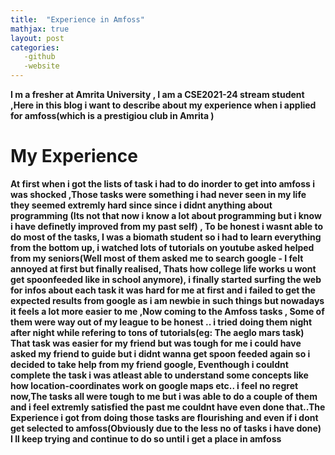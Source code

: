 ```yaml
---
title:  "Experience in Amfoss"
mathjax: true
layout: post
categories: 
   -github
   -website
---
```


**I m a fresher at Amrita University , I am a CSE2021-24 stream  student ,Here in this blog i want to describe about my experience when i applied for amfoss(which is a prestigiou club in Amrita )**
 
# My Experience
  
  **At first when i got the lists of task i had to do inorder to get into amfoss i was shocked ,Those tasks were something i had never seen in my life they seemed extremly hard since 
  since i didnt anything about programming (Its not that now i know a lot about programming but i know i have definetly improved from my past self) , To be honest i wasnt able to do most of the tasks,
  I was a biomath student so i had to learn everything from the bottom up, i watched lots of tutorials on youtube asked helped from my seniors(Well most of them asked me to search google - I felt annoyed at first but finally realised, Thats how college life works u wont get spoonfeeded like in school anymore),
  i finally started surfing the web for infos about each task  it was hard for me at first and i failed to get the expected results from google as i am newbie in such things but nowadays it feels a lot more easier to me
  ,Now coming to the Amfoss tasks , Some of them were way out of my league to be honest .. i tried doing them night after night while refering to tons of tutorials(eg: The aeglo mars task)
  That task was easier for my friend but was tough for me i could have asked my friend to guide  but i didnt wanna get spoon feeded again so i decided to take help from my friend google, 
  Eventhough i couldnt complete the task i was atleast able to understand some concepts like how location-coordinates work on google maps etc.. i feel no regret now,The tasks all were tough to me but i was able to do a couple of them
  and i feel extremly satisfied the past me couldnt have even done that..The Experience i got from doing those tasks are flourishing and even if i dont get selected to amfoss(Obviously due to the less no of tasks i have done)
  I ll keep trying and continue to do so until i get a place in amfoss**

   
